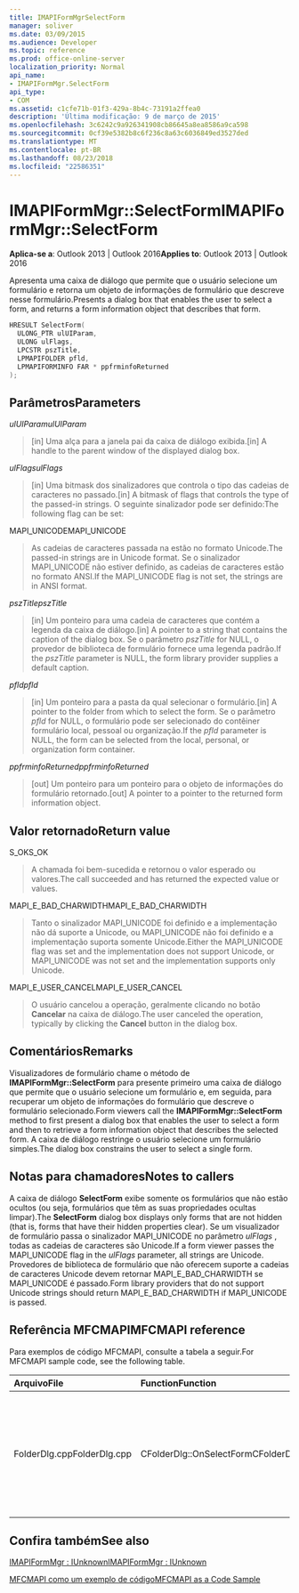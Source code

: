 ```yaml
---
title: IMAPIFormMgrSelectForm
manager: soliver
ms.date: 03/09/2015
ms.audience: Developer
ms.topic: reference
ms.prod: office-online-server
localization_priority: Normal
api_name:
- IMAPIFormMgr.SelectForm
api_type:
- COM
ms.assetid: c1cfe71b-01f3-429a-8b4c-73191a2ffea0
description: 'Última modificação: 9 de março de 2015'
ms.openlocfilehash: 3c6242c9a926341908cb86645a8ea8586a9ca598
ms.sourcegitcommit: 0cf39e5382b8c6f236c8a63c6036849ed3527ded
ms.translationtype: MT
ms.contentlocale: pt-BR
ms.lasthandoff: 08/23/2018
ms.locfileid: "22586351"
---
```

# <a name="imapiformmgrselectform"></a><span data-ttu-id="9d67f-103">IMAPIFormMgr::SelectForm</span><span class="sxs-lookup"><span data-stu-id="9d67f-103">IMAPIFormMgr::SelectForm</span></span>

  
  
<span data-ttu-id="9d67f-104">**Aplica-se a**: Outlook 2013 | Outlook 2016</span><span class="sxs-lookup"><span data-stu-id="9d67f-104">**Applies to**: Outlook 2013 | Outlook 2016</span></span> 
  
<span data-ttu-id="9d67f-105">Apresenta uma caixa de diálogo que permite que o usuário selecione um formulário e retorna um objeto de informações de formulário que descreve nesse formulário.</span><span class="sxs-lookup"><span data-stu-id="9d67f-105">Presents a dialog box that enables the user to select a form, and returns a form information object that describes that form.</span></span>
  
```cpp
HRESULT SelectForm(
  ULONG_PTR ulUIParam,
  ULONG ulFlags,
  LPCSTR pszTitle,
  LPMAPIFOLDER pfld,
  LPMAPIFORMINFO FAR * ppfrminfoReturned
);
```

## <a name="parameters"></a><span data-ttu-id="9d67f-106">Parâmetros</span><span class="sxs-lookup"><span data-stu-id="9d67f-106">Parameters</span></span>

 <span data-ttu-id="9d67f-107">_ulUIParam_</span><span class="sxs-lookup"><span data-stu-id="9d67f-107">_ulUIParam_</span></span>
  
> <span data-ttu-id="9d67f-108">[in] Uma alça para a janela pai da caixa de diálogo exibida.</span><span class="sxs-lookup"><span data-stu-id="9d67f-108">[in] A handle to the parent window of the displayed dialog box.</span></span> 
    
 <span data-ttu-id="9d67f-109">_ulFlags_</span><span class="sxs-lookup"><span data-stu-id="9d67f-109">_ulFlags_</span></span>
  
> <span data-ttu-id="9d67f-110">[in] Uma bitmask dos sinalizadores que controla o tipo das cadeias de caracteres no passado.</span><span class="sxs-lookup"><span data-stu-id="9d67f-110">[in] A bitmask of flags that controls the type of the passed-in strings.</span></span> <span data-ttu-id="9d67f-111">O seguinte sinalizador pode ser definido:</span><span class="sxs-lookup"><span data-stu-id="9d67f-111">The following flag can be set:</span></span>
    
<span data-ttu-id="9d67f-112">MAPI_UNICODE</span><span class="sxs-lookup"><span data-stu-id="9d67f-112">MAPI_UNICODE</span></span> 
  
> <span data-ttu-id="9d67f-113">As cadeias de caracteres passada na estão no formato Unicode.</span><span class="sxs-lookup"><span data-stu-id="9d67f-113">The passed-in strings are in Unicode format.</span></span> <span data-ttu-id="9d67f-114">Se o sinalizador MAPI_UNICODE não estiver definido, as cadeias de caracteres estão no formato ANSI.</span><span class="sxs-lookup"><span data-stu-id="9d67f-114">If the MAPI_UNICODE flag is not set, the strings are in ANSI format.</span></span>
    
 <span data-ttu-id="9d67f-115">_pszTitle_</span><span class="sxs-lookup"><span data-stu-id="9d67f-115">_pszTitle_</span></span>
  
> <span data-ttu-id="9d67f-116">[in] Um ponteiro para uma cadeia de caracteres que contém a legenda da caixa de diálogo.</span><span class="sxs-lookup"><span data-stu-id="9d67f-116">[in] A pointer to a string that contains the caption of the dialog box.</span></span> <span data-ttu-id="9d67f-117">Se o parâmetro _pszTitle_ for NULL, o provedor de biblioteca de formulário fornece uma legenda padrão.</span><span class="sxs-lookup"><span data-stu-id="9d67f-117">If the  _pszTitle_ parameter is NULL, the form library provider supplies a default caption.</span></span> 
    
 <span data-ttu-id="9d67f-118">_pfld_</span><span class="sxs-lookup"><span data-stu-id="9d67f-118">_pfld_</span></span>
  
> <span data-ttu-id="9d67f-119">[in] Um ponteiro para a pasta da qual selecionar o formulário.</span><span class="sxs-lookup"><span data-stu-id="9d67f-119">[in] A pointer to the folder from which to select the form.</span></span> <span data-ttu-id="9d67f-120">Se o parâmetro _pfld_ for NULL, o formulário pode ser selecionado do contêiner formulário local, pessoal ou organização.</span><span class="sxs-lookup"><span data-stu-id="9d67f-120">If the  _pfld_ parameter is NULL, the form can be selected from the local, personal, or organization form container.</span></span> 
    
 <span data-ttu-id="9d67f-121">_ppfrminfoReturned_</span><span class="sxs-lookup"><span data-stu-id="9d67f-121">_ppfrminfoReturned_</span></span>
  
> <span data-ttu-id="9d67f-122">[out] Um ponteiro para um ponteiro para o objeto de informações do formulário retornado.</span><span class="sxs-lookup"><span data-stu-id="9d67f-122">[out] A pointer to a pointer to the returned form information object.</span></span>
    
## <a name="return-value"></a><span data-ttu-id="9d67f-123">Valor retornado</span><span class="sxs-lookup"><span data-stu-id="9d67f-123">Return value</span></span>

<span data-ttu-id="9d67f-124">S_OK</span><span class="sxs-lookup"><span data-stu-id="9d67f-124">S_OK</span></span> 
  
> <span data-ttu-id="9d67f-125">A chamada foi bem-sucedida e retornou o valor esperado ou valores.</span><span class="sxs-lookup"><span data-stu-id="9d67f-125">The call succeeded and has returned the expected value or values.</span></span>
    
<span data-ttu-id="9d67f-126">MAPI_E_BAD_CHARWIDTH</span><span class="sxs-lookup"><span data-stu-id="9d67f-126">MAPI_E_BAD_CHARWIDTH</span></span> 
  
> <span data-ttu-id="9d67f-127">Tanto o sinalizador MAPI_UNICODE foi definido e a implementação não dá suporte a Unicode, ou MAPI_UNICODE não foi definido e a implementação suporta somente Unicode.</span><span class="sxs-lookup"><span data-stu-id="9d67f-127">Either the MAPI_UNICODE flag was set and the implementation does not support Unicode, or MAPI_UNICODE was not set and the implementation supports only Unicode.</span></span>
    
<span data-ttu-id="9d67f-128">MAPI_E_USER_CANCEL</span><span class="sxs-lookup"><span data-stu-id="9d67f-128">MAPI_E_USER_CANCEL</span></span> 
  
> <span data-ttu-id="9d67f-129">O usuário cancelou a operação, geralmente clicando no botão **Cancelar** na caixa de diálogo.</span><span class="sxs-lookup"><span data-stu-id="9d67f-129">The user canceled the operation, typically by clicking the **Cancel** button in the dialog box.</span></span> 
    
## <a name="remarks"></a><span data-ttu-id="9d67f-130">Comentários</span><span class="sxs-lookup"><span data-stu-id="9d67f-130">Remarks</span></span>

<span data-ttu-id="9d67f-131">Visualizadores de formulário chame o método de **IMAPIFormMgr::SelectForm** para presente primeiro uma caixa de diálogo que permite que o usuário selecione um formulário e, em seguida, para recuperar um objeto de informações do formulário que descreve o formulário selecionado.</span><span class="sxs-lookup"><span data-stu-id="9d67f-131">Form viewers call the **IMAPIFormMgr::SelectForm** method to first present a dialog box that enables the user to select a form and then to retrieve a form information object that describes the selected form.</span></span> <span data-ttu-id="9d67f-132">A caixa de diálogo restringe o usuário selecione um formulário simples.</span><span class="sxs-lookup"><span data-stu-id="9d67f-132">The dialog box constrains the user to select a single form.</span></span> 
  
## <a name="notes-to-callers"></a><span data-ttu-id="9d67f-133">Notas para chamadores</span><span class="sxs-lookup"><span data-stu-id="9d67f-133">Notes to callers</span></span>

<span data-ttu-id="9d67f-134">A caixa de diálogo **SelectForm** exibe somente os formulários que não estão ocultos (ou seja, formulários que têm as suas propriedades ocultas limpar).</span><span class="sxs-lookup"><span data-stu-id="9d67f-134">The **SelectForm** dialog box displays only forms that are not hidden (that is, forms that have their hidden properties clear).</span></span> <span data-ttu-id="9d67f-135">Se um visualizador de formulário passa o sinalizador MAPI_UNICODE no parâmetro _ulFlags_ , todas as cadeias de caracteres são Unicode.</span><span class="sxs-lookup"><span data-stu-id="9d67f-135">If a form viewer passes the MAPI_UNICODE flag in the  _ulFlags_ parameter, all strings are Unicode.</span></span> <span data-ttu-id="9d67f-136">Provedores de biblioteca de formulário que não oferecem suporte a cadeias de caracteres Unicode devem retornar MAPI_E_BAD_CHARWIDTH se MAPI_UNICODE é passado.</span><span class="sxs-lookup"><span data-stu-id="9d67f-136">Form library providers that do not support Unicode strings should return MAPI_E_BAD_CHARWIDTH if MAPI_UNICODE is passed.</span></span> 
  
## <a name="mfcmapi-reference"></a><span data-ttu-id="9d67f-137">Referência MFCMAPI</span><span class="sxs-lookup"><span data-stu-id="9d67f-137">MFCMAPI reference</span></span>

<span data-ttu-id="9d67f-138">Para exemplos de código MFCMAPI, consulte a tabela a seguir.</span><span class="sxs-lookup"><span data-stu-id="9d67f-138">For MFCMAPI sample code, see the following table.</span></span>
  
|<span data-ttu-id="9d67f-139">**Arquivo**</span><span class="sxs-lookup"><span data-stu-id="9d67f-139">**File**</span></span>|<span data-ttu-id="9d67f-140">**Function**</span><span class="sxs-lookup"><span data-stu-id="9d67f-140">**Function**</span></span>|<span data-ttu-id="9d67f-141">**Comment**</span><span class="sxs-lookup"><span data-stu-id="9d67f-141">**Comment**</span></span>|
|:-----|:-----|:-----|
|<span data-ttu-id="9d67f-142">FolderDlg.cpp</span><span class="sxs-lookup"><span data-stu-id="9d67f-142">FolderDlg.cpp</span></span>  <br/> |<span data-ttu-id="9d67f-143">CFolderDlg::OnSelectForm</span><span class="sxs-lookup"><span data-stu-id="9d67f-143">CFolderDlg::OnSelectForm</span></span>  <br/> |<span data-ttu-id="9d67f-144">MFCMAPI usa o método **IMAPIFormMgr::SelectForm** para selecionar um formulário e enviar informações sobre o formulário para um ou mais logs.</span><span class="sxs-lookup"><span data-stu-id="9d67f-144">MFCMAPI uses the **IMAPIFormMgr::SelectForm** method to select a form and send information about the form to one or more logs.</span></span>  <br/> |
   
## <a name="see-also"></a><span data-ttu-id="9d67f-145">Confira também</span><span class="sxs-lookup"><span data-stu-id="9d67f-145">See also</span></span>



[<span data-ttu-id="9d67f-146">IMAPIFormMgr : IUnknown</span><span class="sxs-lookup"><span data-stu-id="9d67f-146">IMAPIFormMgr : IUnknown</span></span>](imapiformmgriunknown.md)


[<span data-ttu-id="9d67f-147">MFCMAPI como um exemplo de código</span><span class="sxs-lookup"><span data-stu-id="9d67f-147">MFCMAPI as a Code Sample</span></span>](mfcmapi-as-a-code-sample.md)


